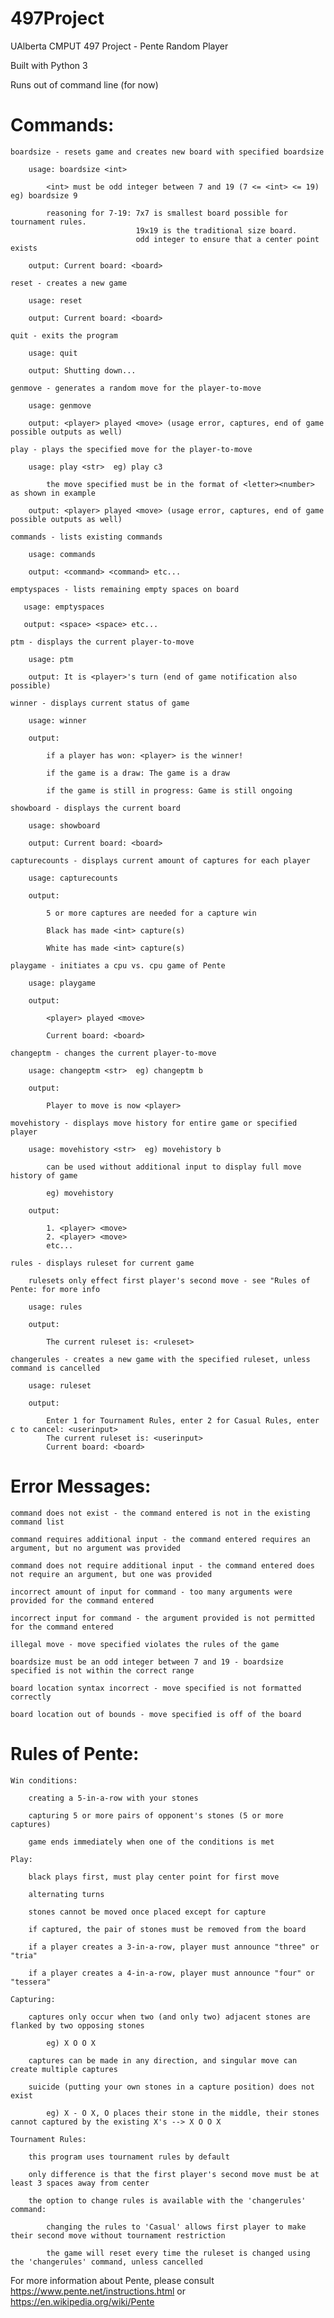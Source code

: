 # 497Project
UAlberta CMPUT 497 Project - Pente Random Player

Built with Python 3

Runs out of command line (for now)

# Commands:

    boardsize - resets game and creates new board with specified boardsize
  
        usage: boardsize <int>  
        
            <int> must be odd integer between 7 and 19 (7 <= <int> <= 19)  eg) boardsize 9
            
            reasoning for 7-19: 7x7 is smallest board possible for tournament rules.
                                19x19 is the traditional size board.
                                odd integer to ensure that a center point exists
        
        output: Current board: <board>
        
    reset - creates a new game
    
        usage: reset
        
        output: Current board: <board>
   
    quit - exits the program
    
        usage: quit
        
        output: Shutting down... 
        
    genmove - generates a random move for the player-to-move
    
        usage: genmove
        
        output: <player> played <move> (usage error, captures, end of game possible outputs as well)
        
    play - plays the specified move for the player-to-move
    
        usage: play <str>  eg) play c3
        
            the move specified must be in the format of <letter><number> as shown in example
        
        output: <player> played <move> (usage error, captures, end of game possible outputs as well)
        
    commands - lists existing commands 
    
        usage: commands
        
        output: <command> <command> etc...
        
    emptyspaces - lists remaining empty spaces on board
    
       usage: emptyspaces
       
       output: <space> <space> etc...
      
    ptm - displays the current player-to-move
    
        usage: ptm
        
        output: It is <player>'s turn (end of game notification also possible)
        
    winner - displays current status of game
    
        usage: winner
        
        output:
        
            if a player has won: <player> is the winner!
            
            if the game is a draw: The game is a draw
            
            if the game is still in progress: Game is still ongoing
    
    showboard - displays the current board
    
        usage: showboard
        
        output: Current board: <board>
        
    capturecounts - displays current amount of captures for each player
    
        usage: capturecounts
        
        output: 
        
            5 or more captures are needed for a capture win
            
            Black has made <int> capture(s)
            
            White has made <int> capture(s)
    
    playgame - initiates a cpu vs. cpu game of Pente
    
        usage: playgame
        
        output:
        
            <player> played <move>
            
            Current board: <board>
            
    changeptm - changes the current player-to-move
    
        usage: changeptm <str>  eg) changeptm b
        
        output:
        
            Player to move is now <player>
            
    movehistory - displays move history for entire game or specified player
    
        usage: movehistory <str>  eg) movehistory b
            
            can be used without additional input to display full move history of game
            
            eg) movehistory
        
        output:
        
            1. <player> <move>
            2. <player> <move>
            etc...
    
    rules - displays ruleset for current game
    
        rulesets only effect first player's second move - see "Rules of Pente: for more info
        
        usage: rules
        
        output:
        
            The current ruleset is: <ruleset>
        
    changerules - creates a new game with the specified ruleset, unless command is cancelled
    
        usage: ruleset
        
        output:
        
            Enter 1 for Tournament Rules, enter 2 for Casual Rules, enter c to cancel: <userinput>
            The current ruleset is: <userinput>
            Current board: <board>
            
# Error Messages:

    command does not exist - the command entered is not in the existing command list
    
    command requires additional input - the command entered requires an argument, but no argument was provided
    
    command does not require additional input - the command entered does not require an argument, but one was provided
    
    incorrect amount of input for command - too many arguments were provided for the command entered
    
    incorrect input for command - the argument provided is not permitted for the command entered
    
    illegal move - move specified violates the rules of the game
    
    boardsize must be an odd integer between 7 and 19 - boardsize specified is not within the correct range
    
    board location syntax incorrect - move specified is not formatted correctly
    
    board location out of bounds - move specified is off of the board

# Rules of Pente:

    Win conditions:
    
        creating a 5-in-a-row with your stones
        
        capturing 5 or more pairs of opponent's stones (5 or more captures)
        
        game ends immediately when one of the conditions is met
        
    Play:
    
        black plays first, must play center point for first move
        
        alternating turns
        
        stones cannot be moved once placed except for capture
        
        if captured, the pair of stones must be removed from the board
        
        if a player creates a 3-in-a-row, player must announce "three" or "tria"
        
        if a player creates a 4-in-a-row, player must announce "four" or "tessera"
        
    Capturing:
    
        captures only occur when two (and only two) adjacent stones are flanked by two opposing stones
        
            eg) X O O X
        
        captures can be made in any direction, and singular move can create multiple captures
        
        suicide (putting your own stones in a capture position) does not exist
        
            eg) X - O X, O places their stone in the middle, their stones cannot captured by the existing X's --> X O O X
            
    Tournament Rules:
    
        this program uses tournament rules by default
        
        only difference is that the first player's second move must be at least 3 spaces away from center
        
        the option to change rules is available with the 'changerules' command:
        
            changing the rules to 'Casual' allows first player to make their second move without tournament restriction
            
            the game will reset every time the ruleset is changed using the 'changerules' command, unless cancelled
        
For more information about Pente, please consult https://www.pente.net/instructions.html or https://en.wikipedia.org/wiki/Pente
